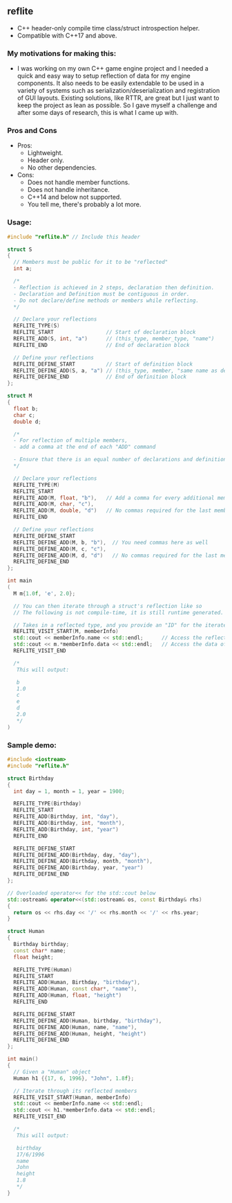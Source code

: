 ## reflite
- C++ header-only compile time class/struct introspection helper.
- Compatible with C++17 and above.

### My motivations for making this:
- I was working on my own C++ game engine project and I needed a quick and easy way to setup reflection of data for my engine components. It also needs to be easily extendable to be used in a variety of systems such as serialization/deserialization and registration of GUI layouts. Existing solutions, like RTTR, are great but I just want to keep the project as lean as possible. So I gave myself a challenge and after some days of research, this is what I came up with.

### Pros and Cons
- Pros:
  - Lightweight.
  - Header only.
  - No other dependencies.
- Cons:
  - Does not handle member functions.
  - Does not handle inheritance.
  - C++14 and below not supported.
  - You tell me, there's probably a lot more.

### Usage:
```C++
#include "reflite.h" // Include this header

struct S
{
  // Members must be public for it to be "reflected"
  int a;

  /*
  - Reflection is achieved in 2 steps, declaration then definition.
  - Declaration and Definition must be contiguous in order.
  - Do not declare/define methods or members while reflecting.
  */

  // Declare your reflections
  REFLITE_TYPE(S)
  REFLITE_START                 // Start of declaration block
  REFLITE_ADD(S, int, "a")      // (this_type, member_type, "name")
  REFLITE_END                   // End of declaration block

  // Define your reflections
  REFLITE_DEFINE_START          // Start of definition block
  REFLITE_DEFINE_ADD(S, a, "a") // (this_type, member, "same name as declaration")
  REFLITE_DEFINE_END            // End of definition block
};

struct M
{
  float b;
  char c;
  double d;

  /*
  - For reflection of multiple members, 
  - add a comma at the end of each "ADD" command

  - Ensure that there is an equal number of declarations and definitions
  */

  // Declare your reflections
  REFLITE_TYPE(M)
  REFLITE_START
  REFLITE_ADD(M, float, "b"),   // Add a comma for every additional member
  REFLITE_ADD(M, char, "c"),
  REFLITE_ADD(M, double, "d")   // No commas required for the last member
  REFLITE_END

  // Define your reflections
  REFLITE_DEFINE_START
  REFLITE_DEFINE_ADD(M, b, "b"),  // You need commas here as well
  REFLITE_DEFINE_ADD(M, c, "c"),
  REFLITE_DEFINE_ADD(M, d, "d")   // No commas required for the last member
  REFLITE_DEFINE_END
};

int main
(
  M m{1.0f, 'e', 2.0};

  // You can then iterate through a struct's reflection like so
  // The following is not compile-time, it is still runtime generated.

  // Takes in a reflected type, and you provide an "ID" for the iterated data
  REFLITE_VISIT_START(M, memberInfo)
  std::cout << memberInfo.name << std::endl;      // Access the reflected name
  std::cout << m.*memberInfo.data << std::endl;   // Access the data of a certain object
  REFLITE_VISIT_END

  /*
   This will output:

   b
   1.0
   c
   e
   d
   2.0
   */
)
```

### Sample demo:
```C++
#include <iostream>
#include "reflite.h"

struct Birthday
{
  int day = 1, month = 1, year = 1900;

  REFLITE_TYPE(Birthday)
  REFLITE_START
  REFLITE_ADD(Birthday, int, "day"),
  REFLITE_ADD(Birthday, int, "month"),
  REFLITE_ADD(Birthday, int, "year")
  REFLITE_END

  REFLITE_DEFINE_START
  REFLITE_DEFINE_ADD(Birthday, day, "day"),
  REFLITE_DEFINE_ADD(Birthday, month, "month"),
  REFLITE_DEFINE_ADD(Birthday, year, "year")
  REFLITE_DEFINE_END
};

// Overloaded operator<< for the std::cout below
std::ostream& operator<<(std::ostream& os, const Birthday& rhs)
{
  return os << rhs.day << '/' << rhs.month << '/' << rhs.year;
}

struct Human
{
  Birthday birthday;
  const char* name;
  float height;

  REFLITE_TYPE(Human)
  REFLITE_START
  REFLITE_ADD(Human, Birthday, "birthday"),
  REFLITE_ADD(Human, const char*, "name"),
  REFLITE_ADD(Human, float, "height")
  REFLITE_END

  REFLITE_DEFINE_START
  REFLITE_DEFINE_ADD(Human, birthday, "birthday"),
  REFLITE_DEFINE_ADD(Human, name, "name"),
  REFLITE_DEFINE_ADD(Human, height, "height")
  REFLITE_DEFINE_END
};

int main()
{
  // Given a "Human" object
  Human h1 {{17, 6, 1996}, "John", 1.8f};

  // Iterate through its reflected members
  REFLITE_VISIT_START(Human, memberInfo)
  std::cout << memberInfo.name << std::endl;
  std::cout << h1.*memberInfo.data << std::endl;
  REFLITE_VISIT_END

  /*
   This will output:

   birthday
   17/6/1996
   name
   John
   height
   1.8
   */
}
```
